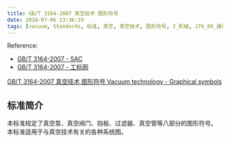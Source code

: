 ```yaml
---
title: GB/T 3164-2007 真空技术 图形符号
date: 2018-07-06 23:36:19
tags: [vacuum, Standards, 标准, 真空, 真空技术, 图形符号, J_机械, J70_89_通用机械与设备, J78_真空技术与设备]
---
```


Reference:

- [GB/T 3164-2007 - SAC](http://www.sac.gov.cn/was5/web/search?channelid=97779&templet=gjcxjg_detail.jsp&searchword=STANDARD_CODE='GB/T%203164-2007')
- [GB/T 3164-2007 - 工标网](http://www.csres.com/detail/185519.html)

[GB/T 3164-2007 真空技术 图形符号 Vacuum technology - Graphical symbols](GB_T_3164-2007_真空技术_图形符号.pdf)

## 标准简介

本标准规定了真空泵、真空阀门、挡板、过滤器、真空管等八部分的图形符号。
本标准适用于与真空技术有关的各种系统图。
